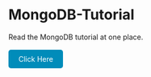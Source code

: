 # MongoDB-Tutorial

Read the MongoDB tutorial at one place.
<br/>
<br/>
<a href="https://www.geeksforgeeks.org/mongodb-tutorial/" style="text-decoration:none; background-color:#008CBA; color:white; padding:10px 20px; border-radius:5px; display:inline-block;">Click Here</a>
